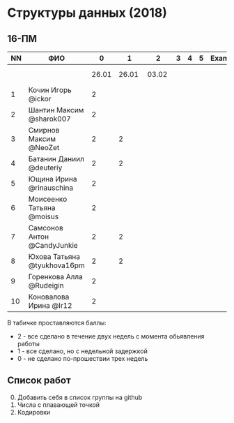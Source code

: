 # Структуры данных (2018)
## 16-ПМ

| NN  | ФИО                         | 0     | 1     | 2     | 3   | 4   | 5     | Exam  |
| --- | --------------------------- | ----- | ----- | ----- | --- | --- | --- | ----- |
|     |                             | 26.01 | 26.01 | 03.02 |     |     |     |       |
| 1   | Кочин Игорь @ickor          | 2     |       |       |     |     |     |       |
| 2   | Шантин Максим @sharok007    | 2     |       |       |     |     |     |       |
| 3   | Смирнов Максим @NeoZet      | 2     | 2     |       |     |     |     |       |
| 4   | Батанин Даниил  @deuteriy   | 2     | 2     |       |     |     |     |       |
| 5   | Ющина Ирина  @rinauschina   | 2     |       |       |     |     |     |       |
| 6   | Моисеенко Татьяна @moisus   | 2     |       |       |     |     |     |       |
| 7   | Самсонов Антон @CandyJunkie | 2     | 2     |       |     |     |     |       |
| 8   | Юхова Татьяна @tyukhova16pm | 2     | 2     |       |     |     |     |       |
| 9   | Горенкова Алла  @Rudeigin   | 2     |       |       |     |     |     |       |
| 10  | Коновалова Ирина @Ir12      | 2     |       |       |     |     |     |       |

В табичке проставляются баллы:
- 2 - все сделано в течение двух недель с момента обьявления работы
- 1 - все сделано, но с недельной задержкой
- 0 - не сделано по-прошествии трех недель

## Список работ
0. Добавить себя в список группы на github
1. Числа с плавающей точкой
2. Кодировки
